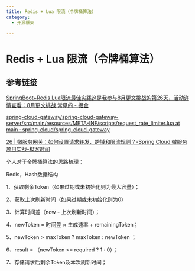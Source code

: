 ```yaml
---
title: Redis + Lua 限流（令牌桶算法）
category:
  - 开源框架

---
```


# Redis + Lua 限流（令牌桶算法）

## 参考链接

[SpringBoot+Redis Lua限流最佳实践这是我参与8月更文挑战的第26天，活动详情查看：8月更文挑战 常见的 - 掘金](https://juejin.cn/post/7000520310189457439)

[spring-cloud-gateway/spring-cloud-gateway-server/src/main/resources/META-INF/scripts/request_rate_limiter.lua at main · spring-cloud/spring-cloud-gateway](https://github.com/spring-cloud/spring-cloud-gateway/blob/main/spring-cloud-gateway-server/src/main/resources/META-INF/scripts/request_rate_limiter.lua)

[26 | 微服务网关：如何设置请求转发、跨域和限流规则？-Spring Cloud 微服务项目实战-极客时间](https://time.geekbang.org/column/article/485746)



个人对于令牌桶算法的思路梳理：

Redis，Hash数据结构

1、获取剩余Token（如果过期或未初始化则为最大容量）；

2、获取上次刷新时间（如果过期或未初始化则为0）

3、计算时间差（now - 上次刷新时间）；

4、newToken = 时间差 × 生成速率 + remainingToken；

5、newToken  >  maxToken  ?  maxToken :  newToken ；

6、result = （newToken >= required ?  1 : 0）；

7、存储请求后剩余Token及本次刷新时间；

